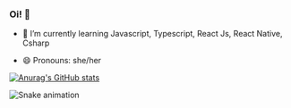 ### Oi!  👋






- 🌱 I’m currently learning Javascript, Typescript, React Js, React Native, Csharp

<div>
           
          
          
 </div>
          
          
          
- 😄 Pronouns: she/her

[![Anurag's GitHub stats](https://github-readme-stats.vercel.app/api?username=camila-pang&show_icons=true&theme=tokyonight)](https://github.com/camila-pang/github-readme-stats)


![Snake animation](https://github.com/camila-pang/camila-pang/blobo/output/github-contribution-grid-snake.svg)
